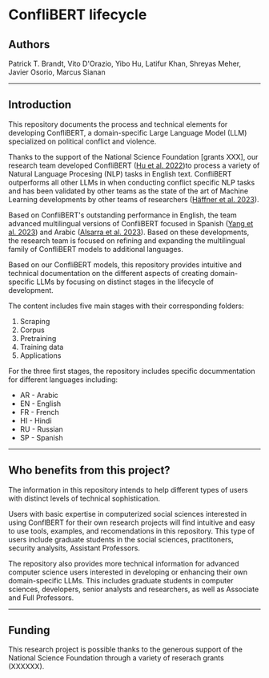 # ConfliBERT lifecycle

## Authors

Patrick T. Brandt, Vito D'Orazio, Yibo Hu, Latifur Khan, Shreyas Meher, Javier Osorio, Marcus Sianan

---

## Introduction

This repository documents the process and technical elements for developing ConfliBERT, a domain-specific Large Language Model (LLM) specialized on political conflict and violence. 

Thanks to the support of the National Science Foundation [grants XXX], our research team developed ConfliBERT ([Hu et al. 2022](https://aclanthology.org/2022.naacl-main.400/))to process a variety of Natural Language Procesing (NLP) tasks in English text. ConfliBERT outperforms all other LLMs in when conducting conflict specific NLP tasks and has been validated by other teams as the state of the art of Machine Learning developments by other teams of researchers ([Häffner et al. 2023](https://www.cambridge.org/core/journals/political-analysis/article/introducing-an-interpretable-deep-learning-approach-to-domainspecific-dictionary-creation-a-use-case-for-conflict-prediction/BB6AD7222954A1779D97AB319621DC7E)).

Based on ConfliBERT's outstanding performance in English, the team advanced multilingual versions of ConfliBERT focused in Spanish ([Yang et al. 2023](https://ieeexplore.ieee.org/document/10409883)) and Arabic ([Alsarra et al. 2023](https://aclanthology.org/2023.ranlp-1.11/#:~:text=2023.-,ConfliBERT%2DArabic%3A%20A%20Pre%2Dtrained%20Arabic%20Language%20Model%20for,%E2%80%93108%2C%20Varna%2C%20Bulgaria.)). Based on these developments, the research team is focused on refining and expanding the multilingual family of ConfliBERT models to additional languages.

Based on our ConfliBERT models, this repository provides intuitive and technical documentation on the different aspects of creating domain-specific LLMs by focusing on distinct stages in the lifecycle of development.

The content includes five main stages with their corresponding folders:

1. Scraping
2. Corpus
3. Pretraining
4. Training data
5. Applications

For the three first stages, the repository includes specific docummentation for different languages including:

* AR - Arabic
* EN - English
* FR - French
* HI - Hindi
* RU - Russian
* SP - Spanish

---

## Who benefits from this project?

The information in this repository intends to help different types of users with distinct levels of technical sophistication. 

Users with basic expertise in computerized social sciences interested in using ConflBERT for their own research projects will find intuitive and easy to use tools, examples, and recomendations in this repository. This type of users include graduate students in the social sciences, practitoners, security analysits, Assistant Professors. 

The repository also provides more technical information for advanced computer science users interested in developing or enhancing their own domain-specific LLMs. This includes graduate students in computer sciences, developers, senior analysts and researchers, as well as Associate and Full Professors.




---

## Funding

This research project is possible thanks to the generous support of the National Science Foundation through a variety of reserach grants (XXXXXX).


